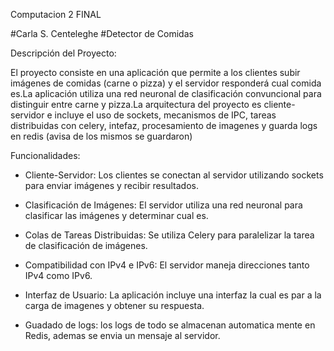Computacion 2 FINAL

#Carla S. Centeleghe
#Detector de Comidas

Descripción del Proyecto:

El proyecto consiste en una aplicación que permite a los clientes subir imágenes de comidas (carne o pizza) y el servidor responderá cual comida es.La aplicación utiliza una red neuronal de clasificación convuncional para distinguir entre carne y pizza.La arquitectura del proyecto es cliente-servidor e incluye el uso de sockets, mecanismos de IPC, tareas distribuidas con celery, intefaz, procesamiento de imagenes y guarda logs en redis (avisa de los mismos se guardaron)

Funcionalidades:
- Cliente-Servidor: Los clientes se conectan al servidor utilizando sockets para enviar imágenes y recibir resultados.

- Clasificación de Imágenes: El servidor utiliza una red neuronal para clasificar las imágenes y determinar cual es.

- Colas de Tareas Distribuidas: Se utiliza Celery para paralelizar la tarea de clasificación de imágenes.

- Compatibilidad con IPv4 e IPv6: El servidor maneja direcciones tanto IPv4 como IPv6.

- Interfaz de Usuario: La aplicación incluye una interfaz la cual es par a la carga de imagenes y obtener su respuesta.

- Guadado de logs: los logs de todo se almacenan automatica mente en Redis, ademas se envia un mensaje al servidor. 


